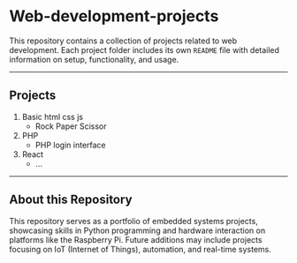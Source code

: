 # Web-development-projects

This repository contains a collection of projects related to web development. Each project folder includes its own `README` file with detailed information on setup, functionality, and usage.

---

## Projects
  1. Basic html css js
     - Rock Paper Scissor
  2. PHP
     - PHP login interface
  3. React
     - ...
---

## About this Repository

This repository serves as a portfolio of embedded systems projects, showcasing skills in Python programming and hardware interaction on platforms like the Raspberry Pi. Future additions may include projects focusing on IoT (Internet of Things), automation, and real-time systems.
